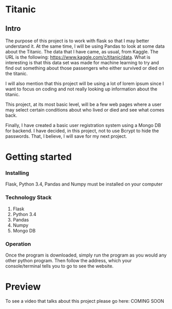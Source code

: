 # Titanic
## Intro

The purpose of this project is to work with flask so that I may better
understand it. At the same time, I will be using Pandas to look at some data
about the Titanic. The data that I have came, as usual, from Kaggle. The URL is
the following: https://www.kaggle.com/c/titanic/data. What is interesting is that
this data set was made for machine learning to try and find out something about
those passengers who either survived or died on the titanic.

I will also mention that this project will be using a lot of lorem ipsum since
I want to focus on coding and not really looking up information about the titanic.  

This project, at its most basic level, will be a few web pages where a user may
select certain conditions about who lived or died and see what comes back.

Finally, I have created a basic user registration system using a Mongo DB for
backend. I have decided, in this project, not to use Bcrypt to hide the passwords.
That, I believe, I will save for my next project.


# Getting started
### Installing
Flask, Python 3.4, Pandas and Numpy must be installed on your computer

### Technology Stack

1. Flask
2. Python 3.4
3. Pandas
4. Numpy
5. Mongo DB

### Operation

Once the program is downloaded, simply run the program as you would any other python program.
Then follow the address, which your console/terminal tells you to go to see the
website.

# Preview

To see a video that talks about this project please go here: COMING SOON
